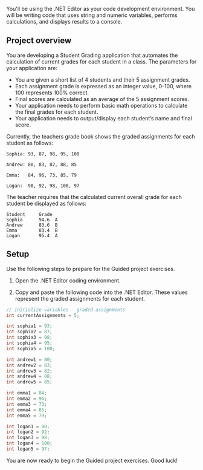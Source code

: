 You'll be using the .NET Editor as your code development environment. You will be writing code that uses string and numeric variables, performs calculations, and displays results to a console.

## Project overview

You are developing a Student Grading application that automates the calculation of current grades for each student in a class. The parameters for your application are:

- You are given a short list of 4 students and their 5 assignment grades.
- Each assignment grade is expressed as an integer value, 0-100, where 100 represents 100% correct.
- Final scores are calculated as an average of the 5 assignment scores.
- Your application needs to perform basic math operations to calculate the final grades for each student.
- Your application needs to output/display each student’s name and final score.

Currently, the teachers grade book shows the graded assignments for each student as follows: 

```Output
Sophia: 93, 87, 98, 95, 100

Andrew: 80, 83, 82, 88, 85

Emma:   84, 96, 73, 85, 79

Logan:  90, 92, 98, 100, 97
```

The teacher requires that the calculated current overall grade for each student be displayed as follows:

```Output
Student     Grade
Sophia      94.6  A
Andrew      83.6  B
Emma        83.4  B
Logan       95.4  A
```

## Setup

Use the following steps to prepare for the Guided project exercises.

1. Open the .NET Editor coding environment.

1. Copy and paste the following code into the .NET Editor. These values represent the graded assignments for each student.

```c#
// initialize variables - graded assignments 
int currentAssignments = 5;

int sophia1 = 93;
int sophia2 = 87;
int sophia3 = 98;
int sophia4 = 95;
int sophia5 = 100;

int andrew1 = 80;
int andrew2 = 83;
int andrew3 = 82;
int andrew4 = 88;
int andrew5 = 85;

int emma1 = 84;
int emma2 = 96;
int emma3 = 73;
int emma4 = 85;
int emma5 = 79;

int logan1 = 90;
int logan2 = 92;
int logan3 = 98;
int logan4 = 100;
int logan5 = 97;
```

You are now ready to begin the Guided project exercises. Good luck!
